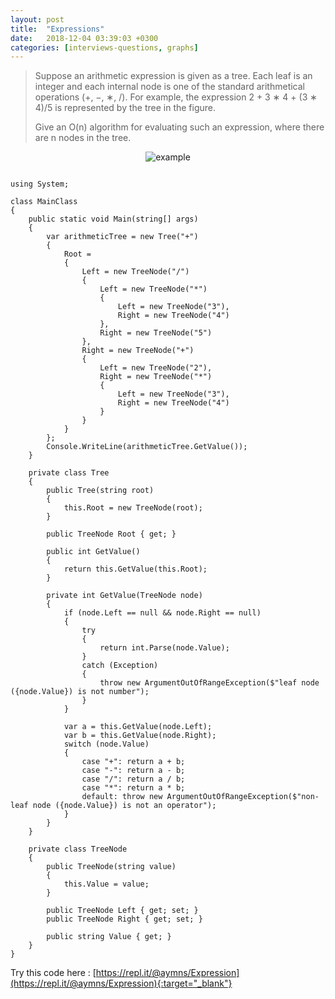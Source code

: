 ```yaml
---
layout: post
title:  "Expressions"
date:   2018-12-04 03:39:03 +0300
categories: [interviews-questions, graphs]
---
```


>Suppose an arithmetic expression is given as a tree. Each leaf is an integer and each internal node is one of the standard arithmetical operations (+, −, ∗, /). For example, the expression 2 + 3 ∗ 4 + (3 ∗ 4)/5 is represented by the tree in the figure.
>
>
>Give an O(n) algorithm for evaluating such an expression, where there are n nodes in the tree.

<p style='text-align:center'>
<img src="https://i.ibb.co/27TMbjV/pasted-Image0-1.png" title="example">
</p>

~~~

using System;

class MainClass
{
    public static void Main(string[] args)
    {
        var arithmeticTree = new Tree("+")
        {
            Root =
            {
                Left = new TreeNode("/")
                {
                    Left = new TreeNode("*")
                    {
                        Left = new TreeNode("3"),
                        Right = new TreeNode("4")
                    },
                    Right = new TreeNode("5")
                },
                Right = new TreeNode("+")
                {
                    Left = new TreeNode("2"),
                    Right = new TreeNode("*")
                    {
                        Left = new TreeNode("3"),
                        Right = new TreeNode("4")
                    }
                }
            }
        };
        Console.WriteLine(arithmeticTree.GetValue());
    }

    private class Tree
    {
        public Tree(string root)
        {
            this.Root = new TreeNode(root);
        }

        public TreeNode Root { get; }

        public int GetValue()
        {
            return this.GetValue(this.Root);
        }

        private int GetValue(TreeNode node)
        {
            if (node.Left == null && node.Right == null)
            {
                try
                {
                    return int.Parse(node.Value);
                }
                catch (Exception)
                {
                    throw new ArgumentOutOfRangeException($"leaf node ({node.Value}) is not number");
                }
            }

            var a = this.GetValue(node.Left);
            var b = this.GetValue(node.Right);
            switch (node.Value)
            {
                case "+": return a + b;
                case "-": return a - b;
                case "/": return a / b;
                case "*": return a * b;
                default: throw new ArgumentOutOfRangeException($"non-leaf node ({node.Value}) is not an operator");
            }
        }
    }

    private class TreeNode
    {
        public TreeNode(string value)
        {
            this.Value = value;
        }

        public TreeNode Left { get; set; }
        public TreeNode Right { get; set; }

        public string Value { get; }
    }
}

~~~

Try this code here : [https://repl.it/@aymns/Expression](https://repl.it/@aymns/Expression){:target="_blank"}